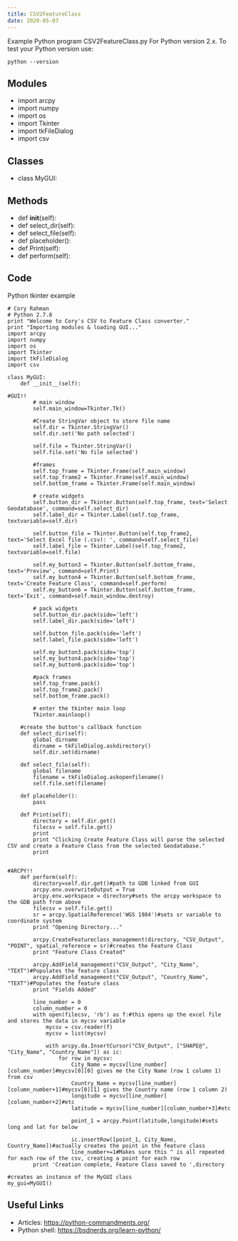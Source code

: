```yaml
---
title: CSV2FeatureClass
date: 2020-05-07
---
```

Example Python program CSV2FeatureClass.py
For Python version 2.x.
To test your Python version use:

    python --version

## Modules

* import arcpy
* import numpy
* import os
* import Tkinter
* import tkFileDialog
* import csv

## Classes

* class MyGUI: 

## Methods

* def __init__(self):
* def select_dir(self):
* def select_file(self):
* def placeholder():
* def Print(self):
* def perform(self):

## Code

Python tkinter example

    # Cory Rahman
    # Python 2.7.8
    print "Welcome to Cory's CSV to Feature Class converter."
    print "Importing modules & loading GUI..."
    import arcpy
    import numpy
    import os
    import Tkinter
    import tkFileDialog
    import csv
    
    class MyGUI: 
        def __init__(self):
    
    #GUI!!
            # main window 
            self.main_window=Tkinter.Tk()
            
            #Create StringVar object to store file name
            self.dir = Tkinter.StringVar()
            self.dir.set('No path selected')
    
            self.file = Tkinter.StringVar()
            self.file.set('No file selected')
    
            #frames
            self.top_frame = Tkinter.Frame(self.main_window)
            self.top_frame2 = Tkinter.Frame(self.main_window)
            self.bottom_frame = Tkinter.Frame(self.main_window)
    
            # create widgets
            self.button_dir = Tkinter.Button(self.top_frame, text='Select Geodatabase', command=self.select_dir)
            self.label_dir = Tkinter.Label(self.top_frame, textvariable=self.dir)
            
            self.button_file = Tkinter.Button(self.top_frame2, text='Select Excel file (.csv): ', command=self.select_file)
            self.label_file = Tkinter.Label(self.top_frame2, textvariable=self.file)
            
            self.my_button3 = Tkinter.Button(self.bottom_frame, text='Preview', command=self.Print)
            self.my_button4 = Tkinter.Button(self.bottom_frame, text='Create Feature Class', command=self.perform)
            self.my_button6 = Tkinter.Button(self.bottom_frame, text='Exit', command=self.main_window.destroy)
            
            # pack widgets
            self.button_dir.pack(side='left') 
            self.label_dir.pack(side='left')
    
            self.button_file.pack(side='left') 
            self.label_file.pack(side='left')
            
            self.my_button3.pack(side='top')
            self.my_button4.pack(side='top')
            self.my_button6.pack(side='top')
    
            #pack frames
            self.top_frame.pack()
            self.top_frame2.pack()
            self.bottom_frame.pack()
            
            # enter the tkinter main loop 
            Tkinter.mainloop() 
    
        #create the button's callback function
        def select_dir(self):
            global dirname
            dirname = tkFileDialog.askdirectory()
            self.dir.set(dirname)
    
        def select_file(self):
            global filename
            filename = tkFileDialog.askopenfilename()
            self.file.set(filename)
    
        def placeholder():
            pass
    
        def Print(self):
            directory = self.dir.get()
            filecsv = self.file.get()
            print
            print "Clicking Create Feature Class will parse the selected CSV and create a Feature Class from the selected Geodatabase."
            print
    
    
    #ARCPY!!
        def perform(self):
            directory=self.dir.get()#path to GDB linked from GUI
            arcpy.env.overwriteOutput = True
            arcpy.env.workspace = directory#sets the arcpy workspace to the GDB path from above
            filecsv = self.file.get()
            sr = arcpy.SpatialReference('WGS 1984')#sets sr variable to coordinate system
            print "Opening Directory..."
    
            arcpy.CreateFeatureclass_management(directory, "CSV_Output", "POINT", spatial_reference = sr)#creates the Feature Class
            print "Feature Class Created"
            
            arcpy.AddField_management("CSV_Output", "City_Name", "TEXT")#Populates the feature class
            arcpy.AddField_management("CSV_Output", "Country_Name", "TEXT")#Populates the feature class
            print "Fields Added"
    
            line_number = 0
            column_number = 0
            with open(filecsv, 'rb') as f:#this opens up the excel file and stores the data in mycsv variable
                mycsv = csv.reader(f)
                mycsv = list(mycsv)
    
                with arcpy.da.InsertCursor("CSV_Output", ["SHAPE@", "City_Name", "Country_Name"]) as ic:
                    for row in mycsv:
                        City_Name = mycsv[line_number][column_number]#mycsv[0][0] gives me the City Name (row 1 column 1) from csv
                        Country_Name = mycsv[line_number][column_number+1]#mycsv[0][1] gives the Country name (row 1 column 2)
                        longitude = mycsv[line_number][column_number+2]#etc
                        latitude = mycsv[line_number][column_number+3]#etc
    
                        point_1 = arcpy.Point(latitude,longitude)#sets long and lat for below
                        
                        ic.insertRow([point_1, City_Name, Country_Name])#actually creates the point in the feature class
                        line_number+=1#Makes sure this ^ is all repeated for each row of the csv, creating a point for each row
            print 'Creation complete, Feature Class saved to ',directory
    
    #creates an instance of the MyGUI class
    my_gui=MyGUI()
    

## Useful Links

- Articles: https://python-commandments.org/
- Python shell: https://bsdnerds.org/learn-python/
